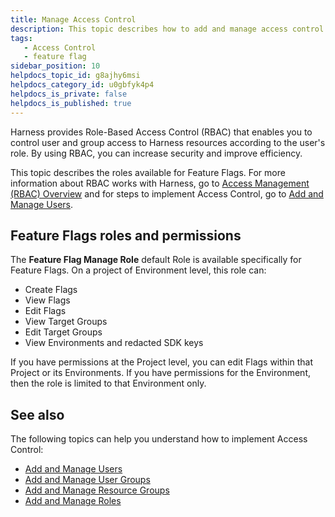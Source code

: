 ```yaml
---
title: Manage Access Control
description: This topic describes how to add and manage access control for Feature Flags.
tags: 
   - Access Control
   - feature flag
sidebar_position: 10
helpdocs_topic_id: g8ajhy6msi
helpdocs_category_id: u0gbfyk4p4
helpdocs_is_private: false
helpdocs_is_published: true
---
```


Harness provides Role-Based Access Control (RBAC) that enables you to control user and group access to Harness resources according to the user's role. By using RBAC, you can increase security and improve efficiency.

This topic describes the roles available for Feature Flags. For more information about RBAC works with Harness, go to [Access Management (RBAC) Overview](../../../platform/4_Role-Based-Access-Control/1-rbac-in-harness.md) and for steps to implement Access Control, go to [Add and Manage Users](../../../platform/User-Management/3-add-users.md).

## Feature Flags roles and permissions

The **Feature Flag Manage Role** default Role is available specifically for Feature Flags. On a project of Environment level, this role can:

* Create Flags
* View Flags
* Edit Flags
* View Target Groups
* Edit Target Groups
* View Environments and redacted SDK keys 

If you have permissions at the Project level, you can edit Flags within that Project or its Environments. If you have permissions for the Environment, then the role is limited to that Environment only.  

## See also

The following topics can help you understand how to implement Access Control:

* [Add and Manage Users](../../../platform/User-Management/3-add-users.md)
* [Add and Manage User Groups](../../../platform/User-Management/4-add-user-groups.md)
* [Add and Manage Resource Groups](../../../platform/4_Role-Based-Access-Control/8-add-resource-groups.md)
* [Add and Manage Roles](../../../platform/4_Role-Based-Access-Control/9-add-manage-roles.md)


